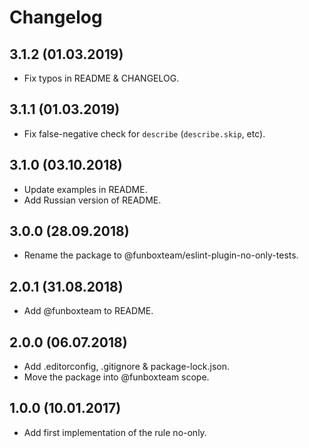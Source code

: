 # Changelog

## 3.1.2 (01.03.2019)

* Fix typos in README & CHANGELOG.

## 3.1.1 (01.03.2019)

* Fix false-negative check for `describe` (`describe.skip`, etc).

## 3.1.0 (03.10.2018)

* Update examples in README.
* Add Russian version of README.

## 3.0.0 (28.09.2018)

* Rename the package to @funboxteam/eslint-plugin-no-only-tests.

## 2.0.1 (31.08.2018)

* Add @funboxteam to README.

## 2.0.0 (06.07.2018)

* Add .editorconfig, .gitignore & package-lock.json.
* Move the package into @funboxteam scope.

## 1.0.0 (10.01.2017)

* Add first implementation of the rule no-only.
